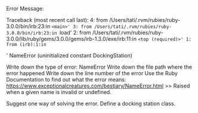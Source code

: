 Error Message: 

Traceback (most recent call last):
        4: from /Users/tati/.rvm/rubies/ruby-3.0.0/bin/irb:23:in `<main>'
        3: from /Users/tati/.rvm/rubies/ruby-3.0.0/bin/irb:23:in `load'
        2: from /Users/tati/.rvm/rubies/ruby-3.0.0/lib/ruby/gems/3.0.0/gems/irb-1.3.0/exe/irb:11:in `<top (required)>'
        1: from (irb):1:in `<main>'
NameError (uninitialized constant DockingStation)

 Write down the type of error: NameError
 Write down the file path where the error happened
 Write down the line number of the error
 Use the Ruby Documentation to find out what the error means: https://www.exceptionalcreatures.com/bestiary/NameError.html >> Raised when a given name is invalid or undefined.

 Suggest one way of solving the error.
 Define a docking station class.